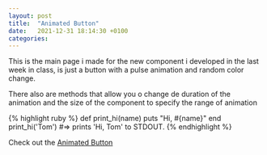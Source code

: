 ```yaml
---
layout: post
title:  "Animated Button"
date:   2021-12-31 18:14:30 +0100
categories: 
---
```

This is the main page i made for the new component i developed in the last week in class, is just a button with a pulse animation and random color change.

There also are methods that allow you o change de duration of the animation and the size of the component to specify the range of animation

{% highlight ruby %}
def print_hi(name)
  puts "Hi, #{name}"
end
print_hi('Tom')
#=> prints 'Hi, Tom' to STDOUT.
{% endhighlight %}

Check out the [Animated Button][Animated-Button] 

[Animated-Button]: https://github.com/marceloomg13/Din/tree/main/Trabajo4
